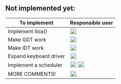 ## Not implemented yet:

 | To implement                  | Responsible user          |
 | ----------------------------- | ------------------------- |
 | Implement itoa() | <img alt="meles5" title="meles5" class="avatar" src="https://avatars1.githubusercontent.com/u/10196097?v=3&s=460" height="20" width="20"> |
 | Make GDT work | <img alt="stone3311" title="stone3311" class="avatar" src="https://avatars3.githubusercontent.com/u/9110659?v=3&amp;s=40" height="20" width="20"> |
 | Make IDT work | <img alt="stone3311" title="stone3311" class="avatar" src="https://avatars3.githubusercontent.com/u/9110659?v=3&amp;s=40" height="20" width="20"> |
 | Expand keyboard driver | <img alt="meles5" title="meles5" class="avatar" src="https://avatars1.githubusercontent.com/u/10196097?v=3&s=460" height="20" width="20"> |
 | Implement a scheduler | <img alt="meles5" title="meles5" class="avatar" src="https://avatars1.githubusercontent.com/u/10196097?v=3&s=460" height="20" width="20"> <img alt="stone3311" title="stone3311" class="avatar" src="https://avatars3.githubusercontent.com/u/9110659?v=3&amp;s=40" height="20" width="20"> |
 | MORE COMMENTS! | <img alt="stone3311" title="stone3311" class="avatar" src="https://avatars3.githubusercontent.com/u/9110659?v=3&amp;s=40" height="20" width="20"> |

